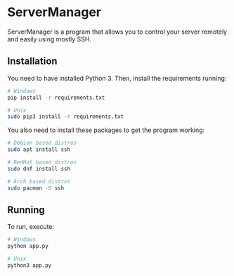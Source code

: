 # ServerManager
ServerManager is a program that allows you to control your server remotely and easily using mostly SSH.

## Installation
You need to have installed Python 3. Then, install the requirements running:
```bash
# Windows
pip install -r requirements.txt

# Unix
sudo pip3 install -r requirements.txt
```

You also need to install these packages to get the program working:
```bash
# Debian based distros
sudo apt install ssh

# RedHat based distros
sudo dnf install ssh

# Arch based distros
sudo pacman -S ssh
```

## Running
To run, execute:
```bash
# Windows
python app.py

# Unix
python3 app.py
```